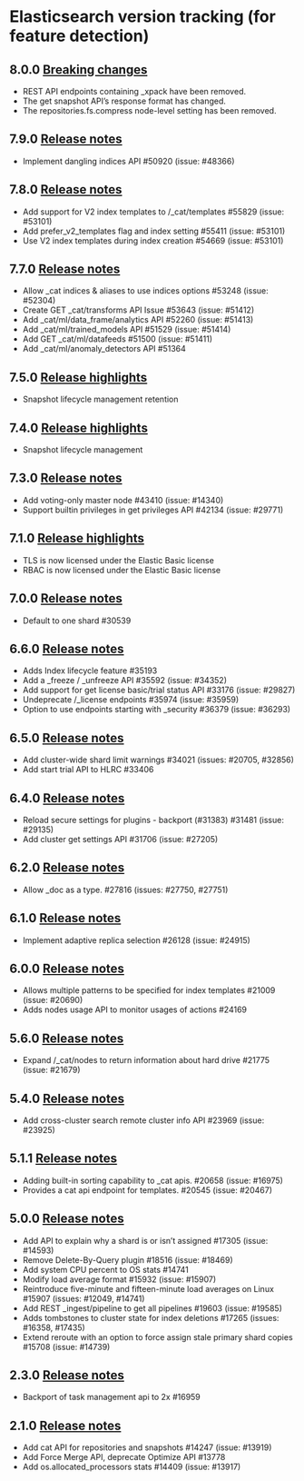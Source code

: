 # Elasticsearch version tracking (for feature detection)

## 8.0.0 [Breaking changes](https://www.elastic.co/guide/en/elasticsearch/reference/master/breaking-changes-8.0.html)

- REST API endpoints containing _xpack have been removed.
- The get snapshot API’s response format has changed.
- The repositories.fs.compress node-level setting has been removed.

## 7.9.0 [Release notes](https://www.elastic.co/guide/en/elasticsearch/reference/7.9/release-notes-7.9.0.html)

- Implement dangling indices API #50920 (issue: #48366)

## 7.8.0 [Release notes](https://www.elastic.co/guide/en/elasticsearch/reference/7.8/release-notes-7.8.0.html)

- Add support for V2 index templates to /_cat/templates #55829 (issue: #53101)
- Add prefer_v2_templates flag and index setting #55411 (issue: #53101)
- Use V2 index templates during index creation #54669 (issue: #53101)

## 7.7.0 [Release notes](https://www.elastic.co/guide/en/elasticsearch/reference/7.7/release-notes-7.7.0.html)

- Allow _cat indices & aliases to use indices options #53248 (issue: #52304)
- Create GET _cat/transforms API Issue #53643 (issue: #51412)
- Add _cat/ml/data_frame/analytics API #52260 (issue: #51413)
- Add _cat/ml/trained_models API #51529 (issue: #51414)
- Add GET _cat/ml/datafeeds #51500 (issue: #51411)
- Add _cat/ml/anomaly_detectors API #51364


## 7.5.0 [Release highlights](https://www.elastic.co/guide/en/elasticsearch/reference/7.5/release-highlights-7.5.0.html)

- Snapshot lifecycle management retention

## 7.4.0 [Release highlights](https://www.elastic.co/guide/en/elasticsearch/reference/7.4/release-highlights-7.4.0.html)

- Snapshot lifecycle management

## 7.3.0 [Release notes](https://www.elastic.co/guide/en/elasticsearch/reference/7.3/release-notes-7.3.0.html)

- Add voting-only master node #43410 (issue: #14340)
- Support builtin privileges in get privileges API #42134 (issue: #29771)

## 7.1.0 [Release highlights](https://www.elastic.co/guide/en/elasticsearch/reference/7.1/release-highlights-7.1.0.html)

- TLS is now licensed under the Elastic Basic license
- RBAC is now licensed under the Elastic Basic license

## 7.0.0 [Release notes](https://www.elastic.co/guide/en/elasticsearch/reference/7.0/release-notes-7.0.0.html)

- Default to one shard #30539

## 6.6.0 [Release notes](https://www.elastic.co/guide/en/elasticsearch/reference/6.6/release-notes-6.6.0.html)

- Adds Index lifecycle feature #35193
- Add a _freeze / _unfreeze API #35592 (issue: #34352)
- Add support for get license basic/trial status API #33176 (issue: #29827)
- Undeprecate /_license endpoints #35974 (issue: #35959)
- Option to use endpoints starting with _security #36379 (issue: #36293)

## 6.5.0 [Release notes](https://www.elastic.co/guide/en/elasticsearch/reference/6.5/release-notes-6.5.0.html)

- Add cluster-wide shard limit warnings #34021 (issues: #20705, #32856)
- Add start trial API to HLRC #33406

## 6.4.0 [Release notes](https://www.elastic.co/guide/en/elasticsearch/reference/6.4/release-notes-6.4.0.html)

- Reload secure settings for plugins - backport (#31383) #31481 (issue: #29135)
- Add cluster get settings API #31706 (issue: #27205)

## 6.2.0 [Release notes](https://www.elastic.co/guide/en/elasticsearch/reference/6.2/release-notes-6.2.0.html)

- Allow _doc as a type. #27816 (issues: #27750, #27751)

## 6.1.0 [Release notes](https://www.elastic.co/guide/en/elasticsearch/reference/6.1/release-notes-6.1.0.html)

- Implement adaptive replica selection #26128 (issue: #24915)

## 6.0.0 [Release notes](https://www.elastic.co/guide/en/elasticsearch/reference/6.0/release-notes-6.0.0.html)

- Allows multiple patterns to be specified for index templates #21009 (issue: #20690)
- Adds nodes usage API to monitor usages of actions #24169

## 5.6.0 [Release notes](https://www.elastic.co/guide/en/elasticsearch/reference/5.6/release-notes-5.6.0.html)

- Expand /_cat/nodes to return information about hard drive #21775 (issue: #21679)

## 5.4.0 [Release notes](https://www.elastic.co/guide/en/elasticsearch/reference/5.4/release-notes-5.4.0.html)

- Add cross-cluster search remote cluster info API #23969 (issue: #23925)

## 5.1.1 [Release notes](https://www.elastic.co/guide/en/elasticsearch/reference/5.1/release-notes-5.1.1.html)

- Adding built-in sorting capability to _cat apis. #20658 (issue: #16975)
- Provides a cat api endpoint for templates. #20545 (issue: #20467)

## 5.0.0 [Release notes](https://www.elastic.co/guide/en/elasticsearch/reference/5.0/release-notes-5.0.0.html)

- Add API to explain why a shard is or isn’t assigned #17305 (issue: #14593)
- Remove Delete-By-Query plugin #18516 (issue: #18469)
- Add system CPU percent to OS stats #14741
- Modify load average format #15932 (issue: #15907)
- Reintroduce five-minute and fifteen-minute load averages on Linux #15907 (issues: #12049, #14741)
- Add REST _ingest/pipeline to get all pipelines #19603 (issue: #19585)
- Adds tombstones to cluster state for index deletions #17265 (issues: #16358, #17435)
- Extend reroute with an option to force assign stale primary shard copies #15708 (issue: #14739)

## 2.3.0 [Release notes](https://www.elastic.co/guide/en/elasticsearch/reference/2.3/release-notes-2.3.0.html)

- Backport of task management api to 2x #16959

## 2.1.0 [Release notes](https://www.elastic.co/guide/en/elasticsearch/reference/2.1/release-notes-2.1.0.html)

- Add cat API for repositories and snapshots #14247 (issue: #13919)
- Add Force Merge API, deprecate Optimize API #13778
- Add os.allocated_processors stats #14409 (issue: #13917)
